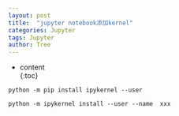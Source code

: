 ```yaml
---
layout: post                                                    
title:  "jupyter notebook添加kernel"
categories: Jupyter
tags: Jupyter
author: Tree 
---  
```


* content                                                  
{:toc}

`python -m pip install ipykernel --user`

`python -m ipykernel install --user --name  xxx`